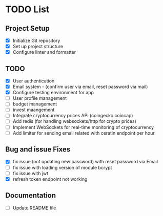 # TODO List

## Project Setup

- [x] Initialize Git repository
- [x] Set up project structure
- [x] Configure linter and formatter

## TODO

- [x] User authentication
- [x] Email system - (confirm user via email, reset password via mail)
- [x] Configure testing environment for app
- [ ] User profile management
- [ ] budget management
- [ ] invest maangement
- [ ] Integrate cryptocurrency prices API (coingecko coincap)
- [ ] Add redis (for handling websockets/http for crypto prices)
- [ ] Implement WebSockets for real-time monitoring of cryptocurrency
- [ ] Add limiter for sending email related with ceratin endpoint per hour

## Bug and issue Fixes

- [x] fix issue (not updating new password) with reset password via Email
- [ ] fix issue with loading version of module bcrypt
- [ ] fix issue with jwt
- [x] refresh token endpoint not working

## Documentation

- [ ] Update README file
